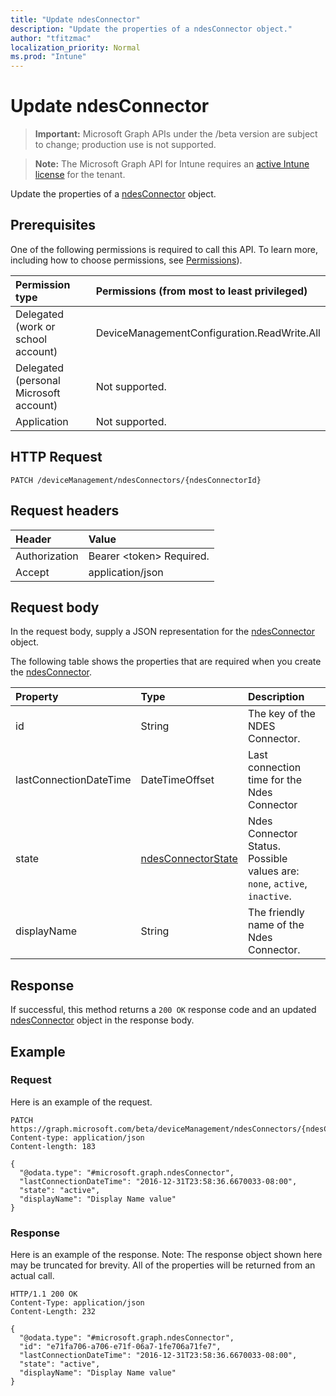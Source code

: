 ```yaml
---
title: "Update ndesConnector"
description: "Update the properties of a ndesConnector object."
author: "tfitzmac"
localization_priority: Normal
ms.prod: "Intune"
---
```


# Update ndesConnector

> **Important:** Microsoft Graph APIs under the /beta version are subject to change; production use is not supported.

> **Note:** The Microsoft Graph API for Intune requires an [active Intune license](https://go.microsoft.com/fwlink/?linkid=839381) for the tenant.

Update the properties of a [ndesConnector](../resources/intune-deviceconfig-ndesconnector.md) object.

## Prerequisites
One of the following permissions is required to call this API. To learn more, including how to choose permissions, see [Permissions](/graph/permissions-reference)).

|Permission type|Permissions (from most to least privileged)|
|:---|:---|
|Delegated (work or school account)|DeviceManagementConfiguration.ReadWrite.All|
|Delegated (personal Microsoft account)|Not supported.|
|Application|Not supported.|

## HTTP Request
<!-- {
  "blockType": "ignored"
}
-->
``` http
PATCH /deviceManagement/ndesConnectors/{ndesConnectorId}
```

## Request headers
|Header|Value|
|:---|:---|
|Authorization|Bearer &lt;token&gt; Required.|
|Accept|application/json|

## Request body
In the request body, supply a JSON representation for the [ndesConnector](../resources/intune-deviceconfig-ndesconnector.md) object.

The following table shows the properties that are required when you create the [ndesConnector](../resources/intune-deviceconfig-ndesconnector.md).

|Property|Type|Description|
|:---|:---|:---|
|id|String|The key of the NDES Connector.|
|lastConnectionDateTime|DateTimeOffset|Last connection time for the Ndes Connector|
|state|[ndesConnectorState](../resources/intune-deviceconfig-ndesconnectorstate.md)|Ndes Connector Status. Possible values are: `none`, `active`, `inactive`.|
|displayName|String|The friendly name of the Ndes Connector.|



## Response
If successful, this method returns a `200 OK` response code and an updated [ndesConnector](../resources/intune-deviceconfig-ndesconnector.md) object in the response body.

## Example

### Request
Here is an example of the request.
``` http
PATCH https://graph.microsoft.com/beta/deviceManagement/ndesConnectors/{ndesConnectorId}
Content-type: application/json
Content-length: 183

{
  "@odata.type": "#microsoft.graph.ndesConnector",
  "lastConnectionDateTime": "2016-12-31T23:58:36.6670033-08:00",
  "state": "active",
  "displayName": "Display Name value"
}
```

### Response
Here is an example of the response. Note: The response object shown here may be truncated for brevity. All of the properties will be returned from an actual call.
``` http
HTTP/1.1 200 OK
Content-Type: application/json
Content-Length: 232

{
  "@odata.type": "#microsoft.graph.ndesConnector",
  "id": "e71fa706-a706-e71f-06a7-1fe706a71fe7",
  "lastConnectionDateTime": "2016-12-31T23:58:36.6670033-08:00",
  "state": "active",
  "displayName": "Display Name value"
}
```




